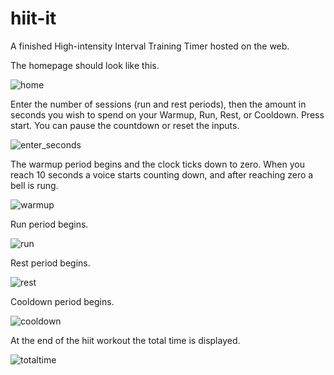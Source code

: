 # hiit-it
A finished High-intensity Interval Training Timer hosted on the web.

The homepage should look like this.

![home](images/home.png)

Enter the number of sessions (run and rest periods), then the amount in seconds you wish to spend on your Warmup, Run, Rest, or Cooldown. Press start. You can pause the countdown or reset the inputs.

![enter_seconds](images/enter_seconds.png)

The warmup period begins and the clock ticks down to zero.
When you reach 10 seconds a voice starts counting down, and after reaching zero a bell is rung.

![warmup](images/warmup.png)

Run period begins.

![run](images/run.png)

Rest period begins.

![rest](images/rest.png)

Cooldown period begins.

![cooldown](images/cooldown.png)

At the end of the hiit workout the total time is displayed.

![totaltime](images/totaltime.png)
